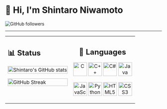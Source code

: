 # 👋 Hi, I'm Shintaro Niwamoto

![GitHub followers](https://img.shields.io/github/followers/shin1300?label=Follow&style=social)

---

<table>
<tr>
<td width="50%" valign="top">

<h2>📊 Status</h2>

<p>
  <img src="https://github-readme-stats.vercel.app/api?username=shin1300&show_icons=true&theme=tokyonight" alt="Shintaro's GitHub stats" width="100%">
</p>
<p>
  <img src="https://github-readme-streak-stats.herokuapp.com?user=shin1300&theme=tokyonight" alt="GitHub Streak" width="100%">
</p>

</td>
<td width="50%" valign="top" align="center">

<h2>🧠 Languages</h2>

<p>
  <img src="https://cdn.jsdelivr.net/gh/devicons/devicon/icons/c/c-original.svg" width="44" alt="C">
  <img src="https://cdn.jsdelivr.net/gh/devicons/devicon/icons/cplusplus/cplusplus-original.svg" width="44" alt="C++">
  <img src="https://cdn.jsdelivr.net/gh/devicons/devicon/icons/csharp/csharp-original.svg" width="44" alt="C#">
  <img src="https://cdn.jsdelivr.net/gh/devicons/devicon/icons/java/java-original.svg" width="44" alt="Java">
</p>
<p>
  <img src="https://cdn.jsdelivr.net/gh/devicons/devicon/icons/javascript/javascript-original.svg" width="44" alt="JavaScript">
  <img src="https://cdn.jsdelivr.net/gh/devicons/devicon/icons/python/python-original.svg" width="44" alt="Python">
  <img src="https://cdn.jsdelivr.net/gh/devicons/devicon/icons/html5/html5-original.svg" width="44" alt="HTML5">
  <img src="https://cdn.jsdelivr.net/gh/devicons/devicon/icons/css3/css3-original.svg" width="44" alt="CSS3">
</p>

</td>
</tr>
</table>
